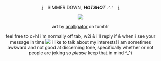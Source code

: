 <div align="center">

⟆ ⠀SIMMER DOWN, ***HOTSHOT*** .ᐟ.ᐟ ⠀⟅

![](https://i.imgur.com/4jLxJaa.png)

art by [analligator](https://www.tumblr.com/analligatorr/676908344693456896/happy-belated-birthday-sunshine) on tumblr


feel free to c+h! i'm normally off tab, w2i & i'll reply if & when i see your message in time ![](https://i.imgur.com/5u2vfZy.gif) i like to talk about my interests! i am sometimes awkward and not good at discerning tone, specifically whether or not people are joking so *please* keep that in mind ^_^)
